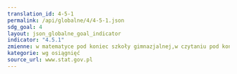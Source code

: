 ```yaml
---
translation_id: 4-5-1
permalink: /api/globalne/4/4-5-1.json
sdg_goal: 4
layout: json_globalne_goal_indicator
indicator: "4.5.1"
zmienne: w matematyce pod koniec szkoły gimnazjalnej,w czytaniu pod koniec szkoły gimnazjalnej,w wychowaniu przedszkolnym dzieci w wieku 6 lat
kategorie: wg osiągnięć
source_url: www.stat.gov.pl
---
```

